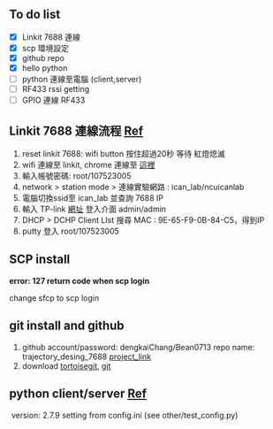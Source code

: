 ## To do list

- [x] Linkit 7688 連線
- [x] scp 環境設定
- [x] github repo
- [x] hello python
- [ ] python 連線至電腦 (client,server)
- [ ] RF433 rssi getting
- [ ] GPIO 連線 RF433

## Linkit 7688 連線流程 [Ref](http://www.tyes.tc.edu.tw/share/105learn/LinkIt7688.pdf)

1. reset linkit 7688: wifi button 按住超過20秒 等待 紅燈熄滅
2. wifi 連線至 linkit, chrome 連線至 [這裡](192.168.100.1)
3. 輸入帳號密碼: root/107523005
4. network > station mode > 連線實驗網路 : ican_lab/ncuicanlab
5. 電腦切換ssid至 ican_lab 並查詢 7688 IP
6. 輸入 TP-link [網址](192.168.0.1) 登入介面 admin/admin
7. DHCP > DCHP Client LIst 搜尋 MAC : 9E-65-F9-0B-84-C5，得到IP
8. putty 登入 root/107523005

## SCP install

 **error: 127 return code when scp login**

change sfcp to scp login

## git install and github

1. github account/password: dengkaiChang/Bean0713
   repo name: trajectory_desing_7688 [project_link](https://github.com/dengkaichang/trajectory_design_7688.git)
2. download [tortoisegit](https://tortoisegit.org/download/), [git](https://gitforwindows.org/)

## python client/server  [Ref](https://shazi.info/python2-%E7%94%A8-socket-%E5%BB%BA%E7%AB%8B-tcp-server-client-%E7%AD%86%E8%A8%98/)

​	version: 2.7.9
	setting from config.ini (see other/test_config.py)













